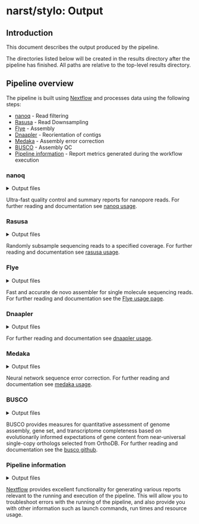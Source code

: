 # narst/stylo: Output

## Introduction

This document describes the output produced by the pipeline. 

The directories listed below will be created in the results directory after the pipeline has finished. All paths are relative to the top-level results directory.

## Pipeline overview

The pipeline is built using [Nextflow](https://www.nextflow.io/) and processes data using the following steps:

- [nanoq](#nanoq) - Read filtering
- [Rasusa](#rasusa) - Read Downsampling
- [Flye](#flye) - Assembly
- [Dnaapler](#dnaapler) - Reorientation of contigs
- [Medaka](#medaka) - Assembly error correction
- [BUSCO](#busco) - Assembly QC
- [Pipeline information](#pipeline-information) - Report metrics generated during the workflow execution

### nanoq

<details markdown="1">
<summary>Output files</summary>

- `nanoq/`
  - `*_filtered.fastq.gz`: filtered reads
  - `*_filtered.stats`: basic stats summary for filtered reads

</details>

Ultra-fast quality control and summary reports for nanopore reads. For further reading and documentation see [nanoq usage](https://github.com/esteinig/nanoq?tab=readme-ov-file#usage).

### Rasusa

<details markdown="1">
<summary>Output files</summary>

- `rasusa/`
  - `*.fastq.gz`: downsampled reads

</details>

Randomly subsample sequencing reads to a specified coverage. For further reading and documentation see [rasusa usage](https://github.com/mbhall88/rasusa?tab=readme-ov-file#usage).

### Flye

<details markdown="1">
<summary>Output files</summary>

- `flye/`
  - `*.assembly.fasta.gz` : final assembly
  - `*.assembly_graph.gfa.gz` : final repeat graph in gfa format
  - `*.assembly_graph.gv.gz` : final repeat graph in gv format
  - `*.assembly_info.txt` : basic info about assembly
  - `*.flye.log` : full log for flye run
  - `*.params.json`: input parameters used for flye

</details>

Fast and accurate de novo assembler for single molecule sequencing reads. For further reading and documentation see the [Flye usage page](https://github.com/mikolmogorov/Flye/blob/flye/docs/USAGE.md).

### Dnaapler

<details markdown="1">
<summary>Output files</summary>

- `dnaapler/`
  - `*reoriented.fasta`: reoriented assembly
  - `*MMseqs2_output.txt`: MMseqs output
  - `*all_reorientation_summary.tsv`: reorientation summery
  - `*.log`: log

</details>

For further reading and documentation see [dnaapler usage](https://github.com/gbouras13/dnaapler?tab=readme-ov-file#usage).

### Medaka

<details markdown="1">
<summary>Output files</summary>

- `medaka/`
  - `*.fa.gz`: Error corrected assembly

</details>

Neural network sequence error correction. For further reading and documentation see [medaka usage](https://github.com/nanoporetech/medaka?tab=readme-ov-file#usage).

### BUSCO

<details markdown="1">
<summary>Output files</summary>

- `busco/`
  - `*-auto-busco/`: Directory containing all intermediate outputs of busco
  - `*-auto-busco.batch_summary.txt`: full QC summary
  - `short_summary.generic.*` : QC summary for generic organisms (bacteria, ...)
  - `short_summary.specific.*` : QC summary for specific organisms (enterobacteriaceae, campylobacterota, ...)

</details>

BUSCO provides measures for quantitative assessment of genome assembly, gene set, and transcriptome completeness based on evolutionarily informed expectations of gene content from near-universal single-copy orthologs selected from OrthoDB. For further reading and documentation see the [busco github](https://github.com/metashot/busco).

### Pipeline information

<details markdown="1">
<summary>Output files</summary>

- `pipeline_info/`
  - Reports generated by Nextflow: `execution_report.html`, `execution_timeline.html`, `execution_trace.txt` and `pipeline_dag.dot`/`pipeline_dag.svg`.
  - Reports generated by the pipeline: `pipeline_report.html`, `pipeline_report.txt` and `software_versions.yml`. The `pipeline_report*` files will only be present if the `--email` / `--email_on_fail` parameter's are used when running the pipeline.
  - Reformatted samplesheet files used as input to the pipeline: `samplesheet.valid.csv`.
  - Parameters used by the pipeline run: `params.json`.

</details>

[Nextflow](https://www.nextflow.io/docs/latest/tracing.html) provides excellent functionality for generating various reports relevant to the running and execution of the pipeline. This will allow you to troubleshoot errors with the running of the pipeline, and also provide you with other information such as launch commands, run times and resource usage.
